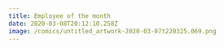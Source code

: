 ```yaml
---
title: Employee of the month
date: 2020-03-08T20:12:10.258Z
image: /comics/untitled_artwork-2020-03-07t220325.069.png
---
```

